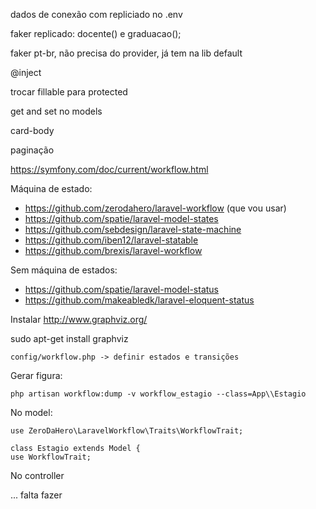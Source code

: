 dados de conexão com repliciado no .env

faker replicado: docente() e graduacao();

faker pt-br, não precisa do provider, já tem na lib default

@inject

trocar fillable para protected

get and set no models

card-body

paginação


https://symfony.com/doc/current/workflow.html

Máquina de estado:

 - https://github.com/zerodahero/laravel-workflow (que vou usar)
 - https://github.com/spatie/laravel-model-states
 - https://github.com/sebdesign/laravel-state-machine
 - https://github.com/iben12/laravel-statable
 - https://github.com/brexis/laravel-workflow

Sem máquina de estados:

 - https://github.com/spatie/laravel-model-status
 - https://github.com/makeabledk/laravel-eloquent-status
 
Instalar http://www.graphviz.org/

sudo apt-get install graphviz

    config/workflow.php -> definir estados e transições

Gerar figura:

    php artisan workflow:dump -v workflow_estagio --class=App\\Estagio

No model:

    use ZeroDaHero\LaravelWorkflow\Traits\WorkflowTrait;

    class Estagio extends Model {
    use WorkflowTrait;

No controller

... falta fazer


